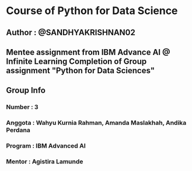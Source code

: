 # Course of Python for Data Science
## Author : @SANDHYAKRISHNAN02

Mentee assignment from IBM Advance AI @ Infinite Learning
Completion of Group assignment "Python for Data Sciences"
---

## Group Info
### Number  : 3
### Anggota : Wahyu Kurnia Rahman, Amanda Maslakhah, Andika Perdana
### Program : IBM Advanced AI
### Mentor  : Agistira Lamunde
